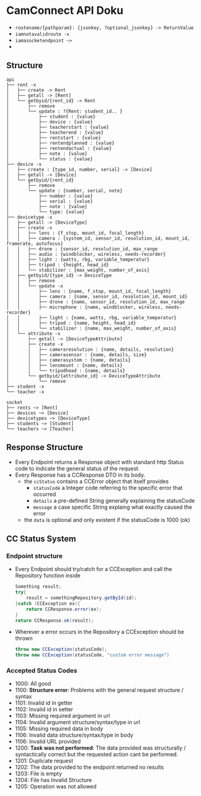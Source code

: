 # CamConnect API Doku
- `routename/{pathparam}: {jsonkey, ?optional_jsonkey} -> ReturnValue`
- `iamnotavalidroute -x`
- `iamasocketendpoint ~>`
- 
## Structure
```
api
├── rent -x
│   ├── create -> Rent
│   ├── getall -> [Rent]
│   └── getbyid/{rent_id} -> Rent
│       ├── remove
│       └── update : ?{Rent: student_id.. }
│           ├── student : {value}
│           ├── device : {value}
│           ├── teacherstart : {value}
│           ├── teacherend : {value}
│           ├── rentstart : {value}
│           ├── rentendplanned : {value}
│           ├── rentendactual : {value}
│           ├── note : {value}
│           └── status : {value}
├── device -x
│   ├── create : {type_id, number, serial} -> [Device]
│   ├── getall -> [Device]
│   └── getbyid/{rent_id}
│       ├── remove
│       └── update : {number, serial, note}
│           ├── number : {value}
│           ├── serial : {value}
│           ├── note : {value}
│           └── type: {value}
├── devicetype -x
│   ├── getall -> [DeviceType]
│   ├── create -x
│   │   ├── lens : {f_stop, mount_id, focal_length}
│   │   ├── camera : {system_id, sensor_id, resolution_id, mount_id, framerate, autofocus}
│   │   ├── drone : {sensor_id, resolution_id, max_range
│   │   ├── audio : {windblocker, wireless, needs-recorder}
│   │   ├── light : {watts, rbg, variable_temperatur}
│   │   ├── tripod : {height, head_id}
│   │   └── stabilizer : {max_weight, number_of_axis}
│   ├── getbyid/{type_id} -> DeviceType
│   │   ├── remove
│   │   └── update -x
│   │       ├── lens : {name, f_stop, mount_id, focal_length}
│   │       ├── camera : {name, sensor_id, resolution_id, mount_id}
│   │       ├── drone : {name, sensor_id, resolution_id, max_range
│   │       ├── microphone : {name, windblocker, wireless, needs-recorder}
│   │       ├── light : {name, watts, rbg, variable_temperatur}
│   │       ├── tripod : {name, height, head_id}
│   │       └── stabilizer : {name, max_weight, number_of_axis}
│   └── attribute -x
│       ├── getall -> [DeviceTypeAttribute]
│       ├── create -x
│       │   ├── cameraresolution : {name, details, resolution}
│       │   ├── camerasensor : {name, details, size}
│       │   ├── camerasystem : {name, details}
│       │   ├── lensmount : {name, details}
│       │   └── tripodhead : {name, details}
│       └── getbyid/{attribute_id} -> DeviceTypeAttribute
│           └── remove
├── student -x
└── teacher -x

socket
├── rents ~> [Rent]
├── devices ~> [Device]
├── devicetypes ~> [DeviceType]
├── students ~> [Student]
└── teachers ~> [Teacher]

```

## Response Structure

- Every Endpoint returns a Response object with standard http Status code to indicate the general status of the request.
- Every Response has a CCResponse DTO in its body.
  - the `ccStatus` contains a CCError object that itself provides
    - `statusCode` a Integer code referring to the specific error that occurred
    - `details` a pre-defined String generally explaining the statusCode
    - `message` a case specific String explaing what exactly caused the error
  - the `data` is optional and only existent if the statusCode is 1000 (ok)

## CC Status System

### Endpoint structure
- Every Endpoint should try/catch for a CCException and call the Repository function inside
  ```java
  Something result;
  try{
      result = somethingRepository.getById(id);
  }catch (CCException ex){
      return CCResponse.error(ex);
  }
  return CCResponse.ok(result);
  ```
- Wherever a error occurs in the Repository a CCException should be thrown
  ```java
  throw new CCException(statusCode);
  throw new CCException(statusCode, "custom error message")
  ```

### Accepted Status Codes
- 1000: All good
- 1100: **Structure error**: Problems with the general request structure / syntax
- 1101: Invalid id in getter
- 1102: Invalid id in setter
- 1103: Missing required argument in url
- 1104: Invalid argument structure/syntax/type in url
- 1105: Missing required data in body
- 1106: Invalid data structure/syntax/type in body
- 1106: Invalid URL provided
- 1200: **Task was not performed**: The data provided was structurally / syntactically correct but the requested action cant be performed.
- 1201: Duplicate request
- 1202: The data provided to the endpoint returned no results
- 1203: File is empty
- 1204: File has Invalid Structure
- 1205: Operation was not allowed
